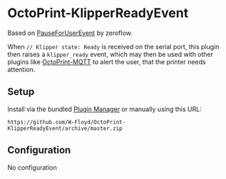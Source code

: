 
# OctoPrint-KlipperReadyEvent

Based on [PauseForUserEvent](https://github.com/zeroflow/OctoPrint-PauseForUserEvent) by zeroflow.

When `// Klipper state: Ready` is received on the serial port, this plugin then raises a `klipper_ready` event, which may then be used with other plugins like [OctoPrint-MQTT](https://github.com/OctoPrint/OctoPrint-MQTT) to alert the user, that the printer needs attention.

## Setup

Install via the bundled [Plugin Manager](https://github.com/foosel/OctoPrint/wiki/Plugin:-Plugin-Manager)
or manually using this URL:

    https://github.com/W-Floyd/OctoPrint-KlipperReadyEvent/archive/master.zip

## Configuration

No configuration
